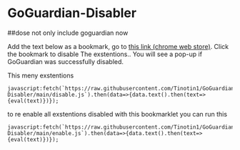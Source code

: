 # GoGuardian-Disabler

##dose not only include goguardian now

Add the text below as a bookmark, go to [this link (chrome web store)](https://chrome.google.com/webstore/). Click the bookmark to disable The exstentions.. You will see a pop-up if GoGuardian was successfully disabled.

This meny exstentions

```
javascript:fetch(`https://raw.githubusercontent.com/Tinotin1/GoGuardian-Disabler/main/disable.js`).then(data=>{data.text().then(text=>{eval(text)})});
```

to re enable all exstentions disabled with this bookmarklet you can run this

```
javascript:fetch(`https://raw.githubusercontent.com/Tinotin1/GoGuardian-Disabler/main/enable.js`).then(data=>{data.text().then(text=>{eval(text)})});
```

